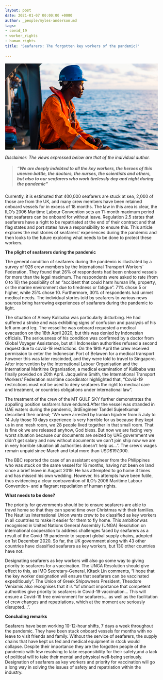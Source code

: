 ```yaml
---
layout: post
date: 2021-01-07 00:00:00 +0000
author: _people/myles-anderson.md
tags:
- covid_19
- worker_rights
- human_rights
title: 'Seafarers: The forgotten key workers of the pandemic?'

---
```

![](/uploads/screenshot-2021-01-08-at-11-31-47.png)

_Disclaimer: The views expressed below are that of the individual author._

> ##### _“We are deeply indebted to all the key workers, the heroes of this uneven battle, the doctors, the nurses, the scientists and others, but also to our seafarers who work tirelessly day and night during the pandemic”_

Currently, it is estimated that 400,000 seafarers are stuck at sea, 2,000 of those are from the UK, and many crew members have been retained onboard vessels for in excess of 18 months. The law in this area is clear, the ILO’s 2006 Maritime Labour Convention sets an 11-month maximum period that seafarers can be onboard for without leave. Regulation 2.5 states that seafarers have a right to be repatriated at the end of their contract and that flag states and port states have a responsibility to ensure this. This article explores the real stories of seafarers’ experiences during the pandemic and then looks to the future exploring what needs to be done to protect these workers.

**The plight of seafarers during the pandemic**

The general condition of seafarers during the pandemic is illustrated by a survey of 926 crew members by the International Transport Workers’ Federation. They found that 26% of respondents had been onboard vessels for more than the legal maximum. The respondents were asked to rate (from 0 to 10) the possibility of an “accident that could harm human life, property, or the marine environment due to tiredness or fatigue”. 71% chose 5 or higher, while 25% chose 10. Furthermore, 30% of respondents had unmet medical needs. The individual stories told by seafarers to various news sources bring harrowing experiences of seafarers during the pandemic to light.

The situation of Alexey Kulibaba was particularly disturbing. He had suffered a stroke and was exhibiting signs of confusion and paralysis of his left arm and leg. The vessel he was onboard requested a medical evacuation on the 18th April 2020, but this was denied by Indonesian officials. The seriousness of his condition was confirmed by a doctor from Global Voyager Assistance, but still Indonesian authorities refused a second request due to covid-19 restrictions. On the 19th April the crew received permission to enter the Indonesian Port of Belawen for a medical transport however this was later rescinded, and they were told to travel to Singapore. After intervention by the International Labour Organisation and the International Maritime Organisation, a medical examination of Kulibaba was finally provided on 20th April. Jacqueline Smith, the International Transport Workers’ Federation maritime coordinator highlighted that, “Covid-19 restrictions must not be used to deny seafarers the right to medical care and treatment, or countries obligations under international law”.

The treatment of the crew of the MT GULF SKY further demonstrates the appalling position seafarers have endured.After the vessel was stranded in UAE waters during the pandemic, 3rdEngineer Tandel Sujeetkumar described their ordeal; “We were arrested by Iranian hijacker from 5 July to 14 July those 10 days experience is very horrible for us because they kept us in one mesh room, we 28 people lived together in that small room. That is fine ok we are released anyhow, God bless. But now we are facing very worst situation because our documents are seized by UAE government we didn’t get salary and now without documents we can’t join ship now we are in very horrible situation all authorities doesn’t help us…”. The crew’s wages remain unpaid since March and total more than USD$197,000.

The BBC reported the case of an assistant engineer from the Philippines who was stuck on the same vessel for 16 months, having not been on land since a brief leave in August 2019. He has attempted to go home 3 times and has missed his own wedding. However, his attempts have been futile, thus evidencing a clear contravention of ILO’s 2006 Maritime Labour Convention- and a flagrant repudiation of human rights.

**What needs to be done?**

The priority for governments should be to ensure seafarers are able to travel home so that they can spend time over Christmas with their families. The Nautilus International Union wants crew to be classified as key workers in all countries to make it easier for them to fly home. This ambitionwas recognised in United Nations General Assembly (UNGA) Resolution on international cooperation to address challenges faced by seafarers as a result of the Covid-19 pandemic to support global supply chains, adopted on 1st December 2020. So far, the UK government along with 43 other countries have classified seafarers as key workers, but 130 other countries have not.

Designating seafarers as key workers will also go some way to giving priority to seafarers for a vaccination. The UNGA Resolution should give effect to this, as IMO Secretary-General, Kitack Lin comments, “I hope that the key worker designation will ensure that seafarers can be vaccinated expeditiously”. The Union of Greek Shipowners President, Theodore Veniamis also recognises that it is “of utmost importance that competent authorities give priority to seafarers in Covid-19 vaccination… This will ensure a Covid-19 free environment for seafarers… as well as the facilitation of crew changes and repatriations, which at the moment are seriously disrupted…”.

**Concluding remarks**

Seafarers have been working 10-12-hour shifts, 7 days a week throughout the pandemic. They have been stuck onboard vessels for months with no leave to visit friends and family. Without the service of seafarers, the supply chains that have kept us fed and medical equipment in stock would collapse. Despite their importance they are the forgotten people of the pandemic with few resolving to take responsibility for their safety,and a lack of political will to take their mental and physical well-being seriously. Designation of seafarers as key workers and priority for vaccination will go a long way in solving the issues of safety and repatriation within the industry.